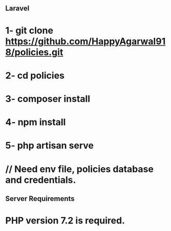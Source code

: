 ## Laravel

# 1- git clone https://github.com/HappyAgarwal918/policies.git
# 2- cd policies
# 3- composer install
# 4- npm install
# 5- php artisan serve

# // Need env file, policies database and credentials.

## Server Requirements

# PHP version 7.2 is required.